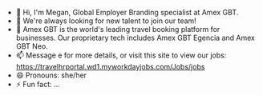 - 👋 Hi, I'm Megan, Global Employer Branding specialist at Amex GBT.
- 👀 We're always looking for new talent to join our team!
- 🌱 Amex GBT is the world's leading travel booking platform for businesses. Our proprietary tech includes Amex GBT Egencia and Amex GBT Neo.
- 📫 Message e for more details, or visit this site to view our jobs: https://travelhrportal.wd1.myworkdayjobs.com/Jobs/jobs
- 😄 Pronouns: she/her
- ⚡ Fun fact: ...
